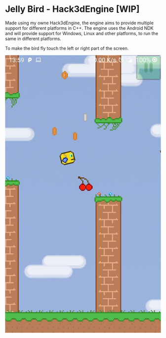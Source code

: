 # Jelly Bird - Hack3dEngine [WIP]

Made using my owne Hack3dEngine, the engine aims to provide multiple support for different platforms in C++. The engine uses the Android NDK and will provide support for Windows, Linux and other platforms, to run the same in different platforms.

To make the bird fly touch the left or right part of the screen.

![](jelly_bird.png)